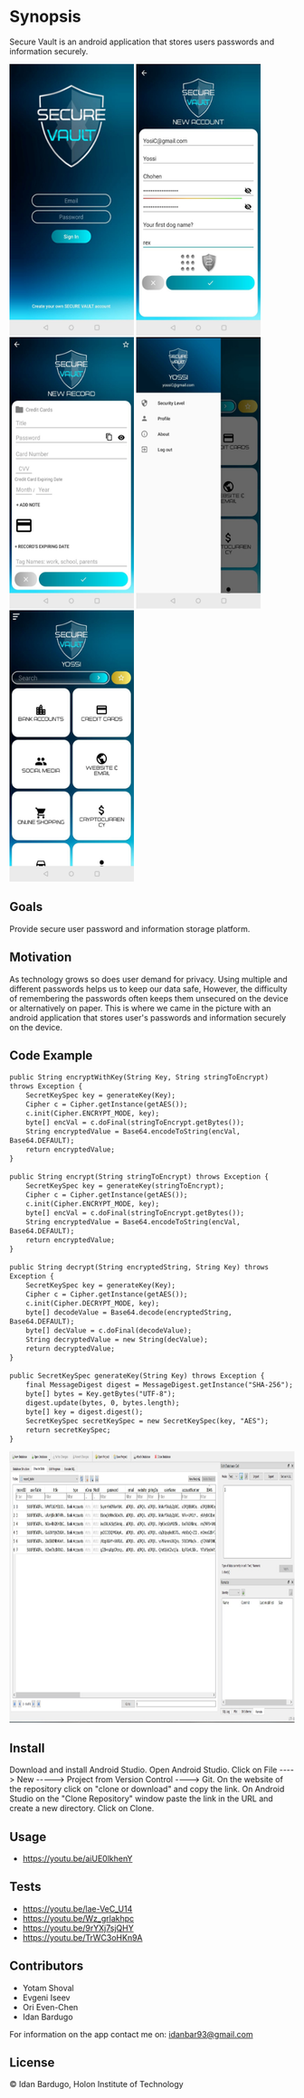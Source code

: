 # Synopsis

Secure Vault is an android application that stores users passwords and information securely.

<img src="images/Screenshot_20191202-002715.jpg" width = 220 height = 480/> <span> <img src="images/Screenshot_20191202-003009.jpg" width = 220 height = 480/> </span>
<img src="images/Screenshot_20191202-003244.jpg" width = 220 height = 480/> <span> <img src="images/Screenshot_20191202-010135.jpg" width = 220 height = 480/> <img src="images/Screenshot_20191202-003337.jpg" width = 220 height = 480/> </span>

## Goals

Provide secure user password and information storage platform.

## Motivation

As technology grows so does user demand for privacy. 
Using multiple and different passwords helps us to keep our data safe, However,
the difficulty of remembering the passwords often keeps them unsecured on the device or alternatively on paper.
This is where we came in the picture with an android application that stores user's passwords and information securely on the device.

## Code Example

    public String encryptWithKey(String Key, String stringToEncrypt) throws Exception {
        SecretKeySpec key = generateKey(Key);
        Cipher c = Cipher.getInstance(getAES());
        c.init(Cipher.ENCRYPT_MODE, key);
        byte[] encVal = c.doFinal(stringToEncrypt.getBytes());
        String encryptedValue = Base64.encodeToString(encVal, Base64.DEFAULT);
        return encryptedValue;
    }

    public String encrypt(String stringToEncrypt) throws Exception {
        SecretKeySpec key = generateKey(stringToEncrypt);
        Cipher c = Cipher.getInstance(getAES());
        c.init(Cipher.ENCRYPT_MODE, key);
        byte[] encVal = c.doFinal(stringToEncrypt.getBytes());
        String encryptedValue = Base64.encodeToString(encVal, Base64.DEFAULT);
        return encryptedValue;
    }

    public String decrypt(String encryptedString, String Key) throws Exception {
        SecretKeySpec key = generateKey(Key);
        Cipher c = Cipher.getInstance(getAES());
        c.init(Cipher.DECRYPT_MODE, key);
        byte[] decodeValue = Base64.decode(encryptedString, Base64.DEFAULT);
        byte[] decValue = c.doFinal(decodeValue);
        String decryptedValue = new String(decValue);
        return decryptedValue;
    }

    public SecretKeySpec generateKey(String Key) throws Exception {
        final MessageDigest digest = MessageDigest.getInstance("SHA-256");
        byte[] bytes = Key.getBytes("UTF-8");
        digest.update(bytes, 0, bytes.length);
        byte[] key = digest.digest();
        SecretKeySpec secretKeySpec = new SecretKeySpec(key, "AES");
        return secretKeySpec;
    }

<img src="images/data_saved_encrpyted.jpg" width = 1200 height = 480/>

## Install

Download and install Android Studio.
Open Android Studio.
Click on File ----> New -----> Project from Version Control ----> Git.
On the website of the repository click on "clone or download" and copy the link.
On Android Studio on the "Clone Repository" window paste the link in the URL and create a new directory.
Click on Clone.

## Usage

- https://youtu.be/aiUE0lkhenY

## Tests
- https://youtu.be/lae-VeC_U14
- https://youtu.be/Wz_grlakhpc
- https://youtu.be/9rYXj7sjQHY
- https://youtu.be/TrWC3oHKn9A

## Contributors

- Yotam Shoval
- Evgeni Iseev
- Ori Even-Chen
- Idan Bardugo

For information on the app contact me on:
idanbar93@gmail.com

## License

© Idan Bardugo, Holon Institute of Technology
